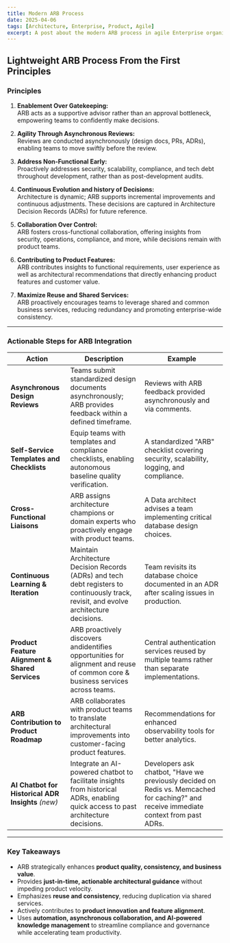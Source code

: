 ```yaml
---
title: Modern ARB Process
date: 2025-04-06
tags: [Architecture, Enterprise, Product, Agile]
excerpt: A post about the modern ARB process in agile Enterprise organizations.
---
```


## Lightweight ARB Process From the First Principles

### Principles

1. **Enablement Over Gatekeeping:**\
   ARB acts as a supportive advisor rather than an approval bottleneck,
   empowering teams to confidently make decisions.

2. **Agility Through Asynchronous Reviews:**\
   Reviews are conducted asynchronously (design docs, PRs, ADRs), enabling teams
   to move swiftly before the review.

3. **Address Non-Functional Early:**\
   Proactively addresses security, scalability, compliance, and tech debt
   throughout development, rather than as post-development audits.

4. **Continuous Evolution and history of Decisions:**\
   Architecture is dynamic; ARB supports incremental improvements and continuous
   adjustments. These decisions are captured in Architecture Decision Records
   (ADRs) for future reference.

5. **Collaboration Over Control:**\
   ARB fosters cross-functional collaboration, offering insights from security,
   operations, compliance, and more, while decisions remain with product teams.

6. **Contributing to Product Features:**\
   ARB contributes insights to functional requirements, user experience as well
   as architectural recommendations that directly enhancing product features and
   customer value.

7. **Maximize Reuse and Shared Services:**\
   ARB proactively encourages teams to leverage shared and common business
   services, reducing redundancy and promoting enterprise-wide consistency.

---

### Actionable Steps for ARB Integration

| Action                                             | Description                                                                                                                              | Example                                                                                                                                |
| -------------------------------------------------- | ---------------------------------------------------------------------------------------------------------------------------------------- | -------------------------------------------------------------------------------------------------------------------------------------- |
| **Asynchronous Design Reviews**                    | Teams submit standardized design documents asynchronously; ARB provides feedback within a defined timeframe.                             | Reviews with ARB feedback provided asynchronously and via comments.                                                                    |
| **Self-Service Templates and Checklists**          | Equip teams with templates and compliance checklists, enabling autonomous baseline quality verification.                                 | A standardized "ARB" checklist covering security, scalability, logging, and compliance.                                                |
| **Cross-Functional Liaisons**                      | ARB assigns architecture champions or domain experts who proactively engage with product teams.                                          | A Data architect advises a team implementing critical database design choices.                                                         |
| **Continuous Learning & Iteration**                | Maintain Architecture Decision Records (ADRs) and tech debt registers to continuously track, revisit, and evolve architecture decisions. | Team revisits its database choice documented in an ADR after scaling issues in production.                                             |
| **Product Feature Alignment & Shared Services**    | ARB proactively discovers andidentifies opportunities for alignment and reuse of common core & business services across teams.           | Central authentication services reused by multiple teams rather than separate implementations.                                         |
| **ARB Contribution to Product Roadmap**            | ARB collaborates with product teams to translate architectural improvements into customer-facing product features.                       | Recommendations for enhanced observability tools for better analytics.                                                                 |
| **AI Chatbot for Historical ADR Insights** _(new)_ | Integrate an AI-powered chatbot to facilitate insights from historical ADRs, enabling quick access to past architecture decisions.       | Developers ask chatbot, "Have we previously decided on Redis vs. Memcached for caching?" and receive immediate context from past ADRs. |

---

### Key Takeaways

- ARB strategically enhances **product quality, consistency, and business
  value**.
- Provides **just-in-time, actionable architectural guidance** without impeding
  product velocity.
- Emphasizes **reuse and consistency**, reducing duplication via shared
  services.
- Actively contributes to **product innovation and feature alignment**.
- Uses **automation, asynchronous collaboration, and AI-powered knowledge
  management** to streamline compliance and governance while accelerating team
  productivity.
